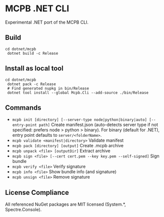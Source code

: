 # MCPB .NET CLI

Experimental .NET port of the MCPB CLI.

## Build

```pwsh
cd dotnet/mcpb
 dotnet build -c Release
```

## Install as local tool

```pwsh
cd dotnet/mcpb
 dotnet pack -c Release
 # Find generated nupkg in bin/Release
 dotnet tool install --global Mcpb.Cli --add-source ./bin/Release
```

## Commands

- `mcpb init [directory] [--server-type node|python|binary|auto] [--entry-point path]` Create manifest.json (auto-detects server type if not specified: prefers node > python > binary). For binary (default for .NET), entry point defaults to `server/<folderName>`.
- `mcpb validate <manifest|directory>` Validate manifest
- `mcpb pack [directory] [output]` Create .mcpb archive
- `mcpb unpack <file> [outputDir]` Extract archive
- `mcpb sign <file> [--cert cert.pem --key key.pem --self-signed]` Sign bundle
- `mcpb verify <file>` Verify signature
- `mcpb info <file>` Show bundle info (and signature)
- `mcpb unsign <file>` Remove signature

## License Compliance
All referenced NuGet packages are MIT licensed (System.*, Spectre.Console).
